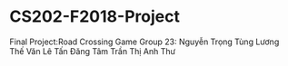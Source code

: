 # CS202-F2018-Project
Final Project:Road Crossing Game
Group 23:
Nguyễn Trọng Tùng
Lương Thế Văn
Lê Tấn Đăng Tâm
Trần Thị Anh Thư
